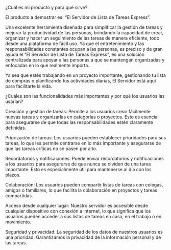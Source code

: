 ¿Cuál es mi producto y para qué sirve?

El producto a demostrar es: “El Servidor de Lista de Tareas Express”. 

Una excelente herramienta diseñada para simplificar la gestión de tareas y mejorar la productividad de las personas, brindando la capacidad de crear, organizar y hacer un seguimiento de las tareas de manera eficiente, todo desde una plataforma de fácil uso.
Ya que el entretenimiento y las responsabilidades constantes ocupan a las personas, es preciso y de gran ayuda el “El Servidor de Lista de Tareas Express", es una solución centralizada para apoyar a las personas a que se mantengan organizadas y enfocadas en lo que realmente importa. 

Ya sea que estés trabajando en un proyecto importante, gestionando tu lista de compras o planificando tus actividades diarias, El Servidor está aquí para facilitarte la vida.


¿Cuáles son las funcionalidades más importantes y por qué los usuarios las usarían?

Creación y gestión de tareas: Permite a los usuarios crear fácilmente nuevas tareas y organizarlas en categorías o proyectos. Esto es esencial para asegurarse de que todas las responsabilidades estén claramente definidas.

Priorización de tareas: Los usuarios pueden establecer prioridades para sus tareas, lo que les permite centrarse en lo más importante y asegurarse de que las tareas críticas no se pasen por alto.

Recordatorios y notificaciones: Puede enviar recordatorios y notificaciones a los usuarios para asegurarse de que nunca se olviden de una tarea importante. Esto es especialmente útil para mantenerse al día con los plazos.

Colaboración: Los usuarios pueden compartir listas de tareas con colegas, amigos o familiares, lo que facilita la colaboración en proyectos y tareas compartidas.

Acceso desde cualquier lugar: Nuestro servidor es accesible desde cualquier dispositivo con conexión a internet, lo que significa que los usuarios pueden acceder a sus listas de tareas en casa, en el trabajo o en movimiento.

Seguridad y privacidad: La seguridad de los datos de nuestros usuarios es una prioridad. Garantizamos la privacidad de la información personal y de las tareas.